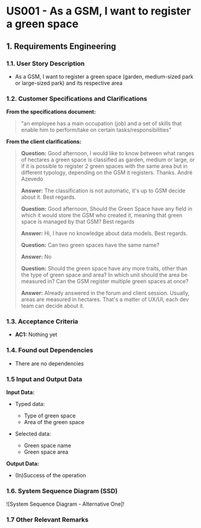 # US001 - As a GSM, I want to register a green space 


## 1. Requirements Engineering

### 1.1. User Story Description

- As a GSM, I want to register a green space (garden, medium-sized park or large-sized park) and its respective area

### 1.2. Customer Specifications and Clarifications

**From the specifications document:**

> "an employee has a main occupation (job) and a set of skills that enable him to perform/take on certain tasks/responsibilities"


**From the client clarifications:**

> **Question:** Good afternoon, I would like to know between what ranges of hectares a green space is classified as garden, medium or large, or if it is possible to register 2 green spaces with the same area but in different typology, depending on the GSM it registers.
Thanks.
André Azevedo
> 
> **Answer:** The classification is not automatic, it's up to GSM decide about it.
Best regards.
>
> **Question:** Good afternoon,
Should the Green Space have any field in which it would store the GSM who created it, meaning that green space is managed by that GSM?
Best regards
> 
> **Answer:** Hi,
I have no knowledge about data models.
Best regards.
>
> **Question:** Can two green spaces have the same name?
>
> **Answer:** No
> 
> **Question:** Should the green space have any more traits, other than the type of green space and area?
In which unit should the area be measured in?
Can the GSM register multiple green spaces at once?
> 
> **Answer:** Already answered in the forum and client session.
Usually, areas are measured in hectares.
That's a matter of UX/UI, each dev team can decide about it.





### 1.3. Acceptance Criteria

* **AC1:** Nothing yet

### 1.4. Found out Dependencies

* There are no dependencies
### 1.5 Input and Output Data

**Input Data:**

* Typed data:

  * Type of green space
  * Area of the green space

* Selected data:

  * Green space name
  * Green space area


**Output Data:**

* (In)Success of the operation

### 1.6. System Sequence Diagram (SSD)

![System Sequence Diagram - Alternative One]!

### 1.7 Other Relevant Remarks
